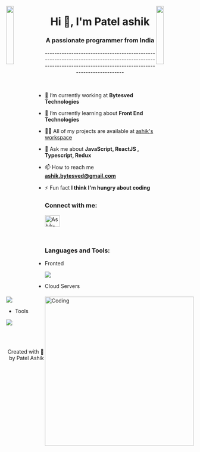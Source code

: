 <img align="left" src="https://user-images.githubusercontent.com/65187002/144930161-2f783401-8d27-4fdf-a2f7-cc0ba32f1f1f.gif" width="20%" style="display:inline;"><img align="right" src="https://user-images.githubusercontent.com/65187002/144930161-2f783401-8d27-4fdf-a2f7-cc0ba32f1f1f.gif" width="20%" style="display:inline;">

<h1 align="center">Hi 👋, I'm Patel ashik</h1>
<h3 align="center">A passionate programmer from India</h3>

<p align="center"> -------------------------------------------------------------------------------------------------------------------------------------------------------------- </p>

<img align="right" alt="Coding" width="400" src="https://camo.githubusercontent.com/40165a147c3dcea0fa1db780bb533fc5f98546ccfb9d5d05ddb2f429277f5348/68747470733a2f2f616e616c7974696373696e6469616d61672e636f6d2f77702d636f6e74656e742f75706c6f6164732f323031382f31322f646576656c6f7065722d6472696262626c652e676966">
<br>

- 🔭 I’m currently working at **Bytesved Technologies**

- 🌱 I’m currently learning about **Front End Technologies**    

- 👨‍💻 All of my projects are available at [ashik's workspace]((https://github.com/patelashik17))

- 💬 Ask me about **JavaScript, ReactJS , Typescript, Redux**

- 📫 How to reach me **ashik.bytesved@gmail.com**

- ⚡ Fun fact **I think I'm hungry about coding**

<h3 align="left">Connect with me:</h3>
<p align="left">
<a href="(https://www.linkedin.com/in/patel-ashik-388639232?utm_source=share&utm_campaign=share_via&utm_content=profile&utm_medium=android_app )" target="blank"><img align="center" src="https://raw.githubusercontent.com/rahuldkjain/github-profile-readme-generator/master/src/images/icons/Social/linked-in-alt.svg" alt="Ashik-patel" height="30" width="40" /></a>
</p>
<br>
<h3 align="left">Languages and Tools:</h3>

- Fronted
<p align="left">
  <a href="https://skillicons.dev">
    <img src="https://skillicons.dev/icons?i=html,css,js,react,typescript,redux" />
  </a>
</p>

- Cloud Servers
<p align="left">
  <a href="https://skillicons.dev">
    <img src="https://skillicons.dev/icons?i=firebase" />
  </a>
</p>

- Tools
<p align="left">
  <a href="https://skillicons.dev">
    <img src="https://skillicons.dev/icons?i=git,linux,vscode,postman" />
  </a>
</p>
<br/>

<br>
<p align="right" > Created with 🧡 by Patel Ashik</a></p>

